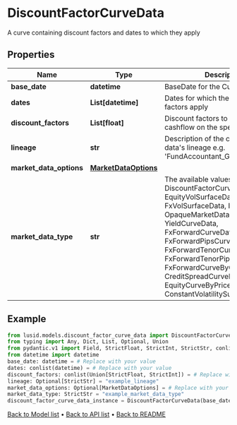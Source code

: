 # DiscountFactorCurveData

A curve containing discount factors and dates to which they apply
## Properties
Name | Type | Description | Notes
------------ | ------------- | ------------- | -------------
**base_date** | **datetime** | BaseDate for the Curve | 
**dates** | **List[datetime]** | Dates for which the discount factors apply | 
**discount_factors** | **List[float]** | Discount factors to be applied to cashflow on the specified dates | 
**lineage** | **str** | Description of the complex market data&#39;s lineage e.g. &#39;FundAccountant_GreenQuality&#39;. | [optional] 
**market_data_options** | [**MarketDataOptions**](MarketDataOptions.md) |  | [optional] 
**market_data_type** | **str** | The available values are: DiscountFactorCurveData, EquityVolSurfaceData, FxVolSurfaceData, IrVolCubeData, OpaqueMarketData, YieldCurveData, FxForwardCurveData, FxForwardPipsCurveData, FxForwardTenorCurveData, FxForwardTenorPipsCurveData, FxForwardCurveByQuoteReference, CreditSpreadCurveData, EquityCurveByPricesData, ConstantVolatilitySurface | 
## Example

```python
from lusid.models.discount_factor_curve_data import DiscountFactorCurveData
from typing import Any, Dict, List, Optional, Union
from pydantic.v1 import Field, StrictFloat, StrictInt, StrictStr, conlist, constr, validator
from datetime import datetime
base_date: datetime = # Replace with your value
dates: conlist(datetime) = # Replace with your value
discount_factors: conlist(Union[StrictFloat, StrictInt]) = # Replace with your value
lineage: Optional[StrictStr] = "example_lineage"
market_data_options: Optional[MarketDataOptions] = # Replace with your value
market_data_type: StrictStr = "example_market_data_type"
discount_factor_curve_data_instance = DiscountFactorCurveData(base_date=base_date, dates=dates, discount_factors=discount_factors, lineage=lineage, market_data_options=market_data_options, market_data_type=market_data_type)

```

[Back to Model list](../README.md#documentation-for-models) &#8226; [Back to API list](../README.md#documentation-for-api-endpoints) &#8226; [Back to README](../README.md)

